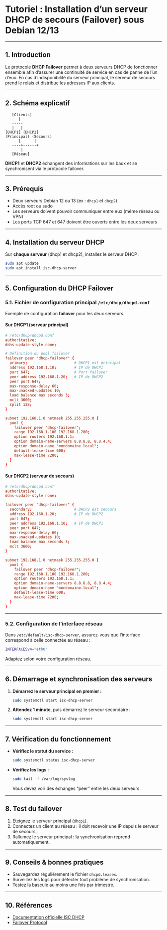 # Tutoriel : Installation d’un serveur DHCP de secours (Failover) sous Debian 12/13

---

## 1. Introduction

Le protocole **DHCP Failover** permet à deux serveurs DHCP de fonctionner ensemble afin d’assurer une continuité de service en cas de panne de l’un d’eux. En cas d’indisponibilité du serveur principal, le serveur de secours prend le relais et distribue les adresses IP aux clients.

---

## 2. Schéma explicatif

```
   [Clients]
      |
   -----
   |   |
[DHCP1] [DHCP2]
(Principal) (Secours)
      |      |
   ----+------+
       |
   [Réseau]
```
**DHCP1** et **DHCP2** échangent des informations sur les baux et se synchronisent via le protocole failover.

---

## 3. Prérequis

- Deux serveurs Debian 12 ou 13 (ex : `dhcp1` et `dhcp2`)
- Accès root ou sudo
- Les serveurs doivent pouvoir communiquer entre eux (même réseau ou VPN)
- Les ports TCP 647 et 647 doivent être ouverts entre les deux serveurs

---

## 4. Installation du serveur DHCP

Sur **chaque serveur** (dhcp1 et dhcp2), installez le serveur DHCP :

```bash
sudo apt update
sudo apt install isc-dhcp-server
```

---

## 5. Configuration du DHCP Failover

### 5.1. Fichier de configuration principal `/etc/dhcp/dhcpd.conf`

Exemple de configuration **failover** pour les deux serveurs.

#### **Sur DHCP1 (serveur principal)**

```conf
# /etc/dhcp/dhcpd.conf
authoritative;
ddns-update-style none;

# Définition du pool failover
failover peer "dhcp-failover" {
  primary;                     # DHCP1 est principal
  address 192.168.1.10;        # IP de DHCP1
  port 647;                    # Port failover
  peer address 192.168.1.20;   # IP de DHCP2
  peer port 647;
  max-response-delay 60;
  max-unacked-updates 10;
  load balance max seconds 3;
  mclt 3600;
  split 128;
}

subnet 192.168.1.0 netmask 255.255.255.0 {
  pool {
    failover peer "dhcp-failover";
    range 192.168.1.100 192.168.1.200;
    option routers 192.168.1.1;
    option domain-name-servers 8.8.8.8, 8.8.4.4;
    option domain-name "mondomaine.local";
    default-lease-time 600;
    max-lease-time 7200;
  }
}
```

#### **Sur DHCP2 (serveur de secours)**

```conf
# /etc/dhcp/dhcpd.conf
authoritative;
ddns-update-style none;

failover peer "dhcp-failover" {
  secondary;                   # DHCP2 est secours
  address 192.168.1.20;        # IP de DHCP2
  port 647;
  peer address 192.168.1.10;   # IP de DHCP1
  peer port 647;
  max-response-delay 60;
  max-unacked-updates 10;
  load balance max seconds 3;
  mclt 3600;
}

subnet 192.168.1.0 netmask 255.255.255.0 {
  pool {
    failover peer "dhcp-failover";
    range 192.168.1.100 192.168.1.200;
    option routers 192.168.1.1;
    option domain-name-servers 8.8.8.8, 8.8.4.4;
    option domain-name "mondomaine.local";
    default-lease-time 600;
    max-lease-time 7200;
  }
}
```

---

### 5.2. Configuration de l’interface réseau

Dans `/etc/default/isc-dhcp-server`, assurez-vous que l’interface correspond à celle connectée au réseau :

```sh
INTERFACESv4="eth0"
```
Adaptez selon votre configuration réseau.

---

## 6. Démarrage et synchronisation des serveurs

1. **Démarrez le serveur principal en premier :**
   ```bash
   sudo systemctl start isc-dhcp-server
   ```
2. **Attendez 1 minute**, puis démarrez le serveur secondaire :
   ```bash
   sudo systemctl start isc-dhcp-server
   ```

---

## 7. Vérification du fonctionnement

- **Vérifiez le statut du service :**
  ```bash
  sudo systemctl status isc-dhcp-server
  ```
- **Vérifiez les logs :**
  ```bash
  sudo tail -f /var/log/syslog
  ```
  Vous devez voir des échanges “peer” entre les deux serveurs.

---

## 8. Test du failover

1. Éteignez le serveur principal (`dhcp1`).
2. Connectez un client au réseau : il doit recevoir une IP depuis le serveur de secours.
3. Rallumez le serveur principal : la synchronisation reprend automatiquement.

---

## 9. Conseils & bonnes pratiques

- Sauvegardez régulièrement le fichier `dhcpd.leases`.
- Surveillez les logs pour détecter tout problème de synchronisation.
- Testez la bascule au moins une fois par trimestre.

---

## 10. Références

- [Documentation officielle ISC DHCP](https://kb.isc.org/docs/isc-dhcp-44-manual-pages-dhcpdconf)
- [Failover Protocol](https://kb.isc.org/docs/isc-dhcp-44-manual-pages-dhcpdconf#failover-peer)
